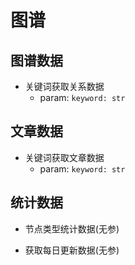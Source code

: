 # 图谱

## 图谱数据
+ 关键词获取关系数据
    + param: `keyword: str`

## 文章数据
+ 关键词获取文章数据
    + param: `keyword: str`

## 统计数据
+ 节点类型统计数据(无参)

+ 获取每日更新数据(无参)
